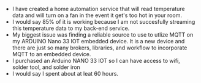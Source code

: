 - I have created a home automation service that will read temperature data and will turn on a fan in the event it get's too hot in your room. 
- I would say 85% of it is working because I am not succesfully streaming this temperature data to my back-end service. 
- My biggest issue was finding a reliable source to use to utlize MQTT on my ARDUINO Nano 33 IOT embedded device. It is a new device and there are just so many brokers, libraries, and workflow to incorporate MQTT to an embedded device.
- I purchased an Arduino NANO 33 IOT so I can have access to wifi, solder tool, and solder iron
- I would say I spent about at leat 60 hours.